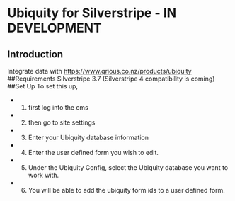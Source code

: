 # Ubiquity for Silverstripe - IN DEVELOPMENT
## Introduction
Integrate data with https://www.qrious.co.nz/products/ubiquity
##Requirements
Silverstripe 3.7 (Silverstripe 4 compatibility is coming)
##Set Up
To set this up,
- 1. first log into the cms
- 2. then go to site settings
- 3. Enter your Ubiquity database information
- 4. Enter the user defined form you wish to edit.
- 5. Under the Ubiquity Config, select the Ubiquity database you want to work with.
- 6. You will be able to add the ubiquity form ids to a user defined form.